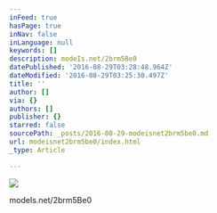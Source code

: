 ```yaml
---
inFeed: true
hasPage: true
inNav: false
inLanguage: null
keywords: []
description: modeIs.net/2brm5Be0
datePublished: '2016-08-29T03:28:48.964Z'
dateModified: '2016-08-29T03:25:30.497Z'
title: ''
author: []
via: {}
authors: []
publisher: {}
starred: false
sourcePath: _posts/2016-08-29-modeisnet2brm5be0.md
url: modeisnet2brm5be0/index.html
_type: Article

---
```

![](https://the-grid-user-content.s3-us-west-2.amazonaws.com/d4440553-5f0c-4882-a0ff-4c2a4cabe2ad.jpg)

modeIs.net/2brm5Be0